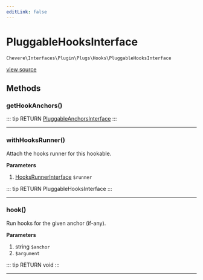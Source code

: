 ```yaml
---
editLink: false
---
```


# PluggableHooksInterface

`Chevere\Interfaces\Plugin\Plugs\Hooks\PluggableHooksInterface`

[view source](https://github.com/chevere/chevere/blob/master/interfaces/Plugin/Plugs/Hooks/PluggableHooksInterface.php)

## Methods

### getHookAnchors()

::: tip RETURN
[PluggableAnchorsInterface](../../PluggableAnchorsInterface.md)
:::

---

### withHooksRunner()

Attach the hooks runner for this hookable.

**Parameters**

1. [HooksRunnerInterface](./HooksRunnerInterface.md) `$runner`

::: tip RETURN
PluggableHooksInterface
:::

---

### hook()

Run hooks for the given anchor (if-any).

**Parameters**

1. string `$anchor`
2.  `$argument`

::: tip RETURN
void
:::

---

